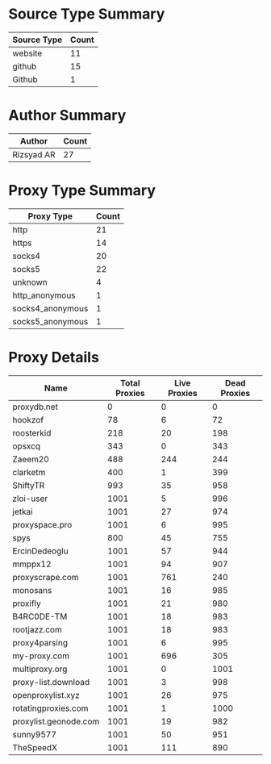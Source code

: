 # Source Type Summary

| Source Type | Count |
|-------------|-------|
| website | 11 |
| github | 15 |
| Github | 1 |


# Author Summary

| Author | Count |
|--------|-------|
| Rizsyad AR | 27 |


# Proxy Type Summary

| Proxy Type | Count |
|------------|-------|
| http | 21 |
| https | 14 |
| socks4 | 20 |
| socks5 | 22 |
| unknown | 4 |
| http_anonymous | 1 |
| socks4_anonymous | 1 |
| socks5_anonymous | 1 |


# Proxy Details

| Name | Total Proxies | Live Proxies | Dead Proxies |
|------|---------------|--------------|---------------|
| proxydb.net | 0 | 0 | 0 |
| hookzof | 78 | 6 | 72 |
| roosterkid | 218 | 20 | 198 |
| opsxcq | 343 | 0 | 343 |
| Zaeem20 | 488 | 244 | 244 |
| clarketm | 400 | 1 | 399 |
| ShiftyTR | 993 | 35 | 958 |
| zloi-user | 1001 | 5 | 996 |
| jetkai | 1001 | 27 | 974 |
| proxyspace.pro | 1001 | 6 | 995 |
| spys | 800 | 45 | 755 |
| ErcinDedeoglu | 1001 | 57 | 944 |
| mmppx12 | 1001 | 94 | 907 |
| proxyscrape.com | 1001 | 761 | 240 |
| monosans | 1001 | 16 | 985 |
| proxifly | 1001 | 21 | 980 |
| B4RC0DE-TM | 1001 | 18 | 983 |
| rootjazz.com | 1001 | 18 | 983 |
| proxy4parsing | 1001 | 6 | 995 |
| my-proxy.com | 1001 | 696 | 305 |
| multiproxy.org | 1001 | 0 | 1001 |
| proxy-list.download | 1001 | 3 | 998 |
| openproxylist.xyz | 1001 | 26 | 975 |
| rotatingproxies.com | 1001 | 1 | 1000 |
| proxylist.geonode.com | 1001 | 19 | 982 |
| sunny9577 | 1001 | 50 | 951 |
| TheSpeedX | 1001 | 111 | 890 |
